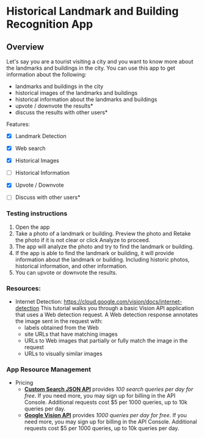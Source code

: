 # Historical Landmark and Building Recognition App

## Overview

Let's say you are a tourist visiting a city and you want to know more about the landmarks and buildings in the city. You can use this app to get information about the following:
- landmarks and buildings in the city
- historical images of the landmarks and buildings
- historical information about the landmarks and buildings
- upvote / downvote the results*
- discuss the results with other users*

Features:
- [x] Landmark Detection
- [x] Web search
- [x] Historical Images
- [ ] Historical Information
- [x] Upvote / Downvote
- [ ] Discuss with other users*


### Testing instructions

1. Open the app
2. Take a photo of a landmark or building. Preview the photo and Retake the photo if it is not clear or click Analyze to proceed.
3. The app will analyze the photo and try to find the landmark or building.
4. If the app is able to find the landmark or building, it will provide information about the landmark or building. Including historic photos, historical information, and other information.
5. You can upvote or downvote the results.



### Resources:

- Internet Detection: https://cloud.google.com/vision/docs/internet-detection
    This tutorial walks you through a basic Vision API application that uses a Web detection request. A Web detection response annotates the image sent in the request with:
    - labels obtained from the Web
    - site URLs that have matching images
    - URLs to Web images that partially or fully match the image in the request
    - URLs to visually similar images


### App Resource Management

- Pricing
    - **[Custom Search JSON API](https://developers.google.com/custom-search/v1/overview)** provides *100 search queries per day for free*. If you need more, you may sign up for billing in the API Console. Additional requests cost $5 per 1000 queries, up to 10k queries per day.
    - **[Google Vision API]()** provides *1000 queries per day for free*. If you need more, you may sign up for billing in the API Console. Additional requests cost $5 per 1000 queries, up to 10k queries per day.